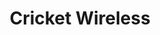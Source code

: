 ---
title: "Cricket Wireless"
url: /albuquerque/cricket-wireless-menaul-boulevard-northeast/
shop: mobile phone
---